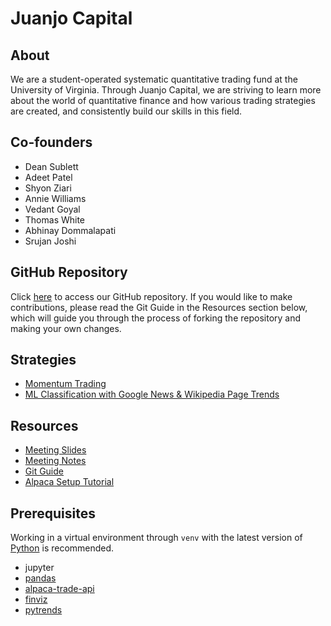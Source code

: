 Juanjo Capital
==========================

## About
We are a student-operated systematic quantitative trading fund at the University of Virginia. Through Juanjo Capital, we are striving to learn more about the world of quantitative finance and how various trading strategies are created, and consistently build our skills in this field.

## Co-founders
- Dean Sublett
- Adeet Patel
- Shyon Ziari
- Annie Williams
- Vedant Goyal
- Thomas White
- Abhinay Dommalapati
- Srujan Joshi

## GitHub Repository
Click [here](https://github.com/Juanjo-Capital/jjcap) to access our GitHub repository. If you would like to make contributions, please read the Git Guide in the Resources section below, which will guide you through the process of forking the repository and making your own changes.

## Strategies
- [Momentum Trading](strategies/momentum/index.md)
- [ML Classification with Google News & Wikipedia Page Trends](strategies/google-wiki-ml/index.md)

## Resources
- [Meeting Slides](resources/meeting-slides/index.md)
- [Meeting Notes](resources/meeting-notes/index.md)
- [Git Guide](resources/gitguide.md)
- [Alpaca Setup Tutorial](resources/alpaca-setup.md)

## Prerequisites
Working in a virtual environment through `venv` with the latest version of [Python](https://www.python.org/downloads/) is recommended.

- jupyter
- [pandas](https://pandas.pydata.org/)
- [alpaca-trade-api](https://github.com/alpacahq/alpaca-trade-api-python)
- [finviz](https://github.com/mariostoev/finviz)
- [pytrends](https://github.com/GeneralMills/pytrends)